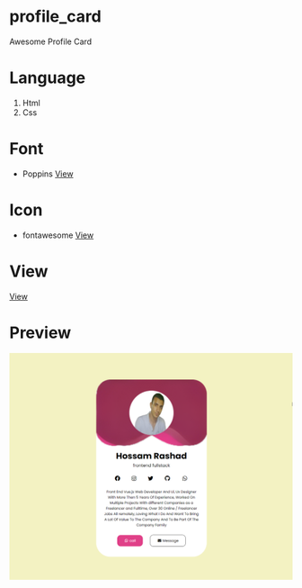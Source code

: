 # profile_card

Awesome  Profile Card

# Language
1. Html
2. Css



# Font 
* Poppins
[View](https://fonts.google.com/specimen/Poppins)

# Icon
* fontawesome
[View](https://fontawesome.com/)




# View
[View](https://learncodingeasy.github.io/profile_card/)


# Preview
![This is an image](https://raw.githubusercontent.com/learncodingeasy/profile_card/main/image/Previw.png)
